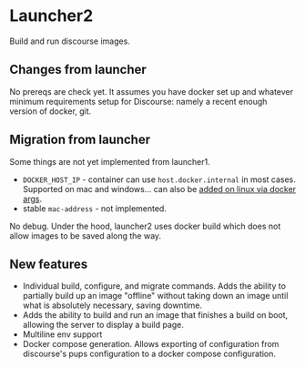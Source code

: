 # Launcher2

Build and run discourse images.

## Changes from launcher

No prereqs are check yet. It assumes you have docker set up and whatever minimum requirements setup for Discourse: namely a recent enough version of docker, git.

## Migration from launcher

Some things are not yet implemented from launcher1.

* `DOCKER_HOST_IP` - container can use `host.docker.internal` in most cases. Supported on mac and windows... can also be [added on linux via docker args](https://stackoverflow.com/questions/72827527/what-is-running-on-host-docker-internal-host).
* stable `mac-address` - not implemented.

No debug. Under the hood, launcher2 uses docker build which does not allow images to be saved along the way.

## New features

* Individual build, configure, and migrate commands. Adds the ability to partially build up an image "offline" without taking down an image until what is absolutely necessary, saving downtime.
* Adds the ability to build and run an image that finishes a build on boot, allowing the server to display a build page.
* Multiline env support
* Docker compose generation. Allows exporting of configuration from discourse's pups configuration to a docker compose configuration.
